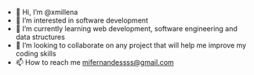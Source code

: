 - 👋 Hi, I’m @xmillena
- 👀 I’m interested in software development
- 🌱 I’m currently learning web development, software engineering and data structures
- 💞️ I’m looking to collaborate on any project that will help me improve my coding skills
- 📫 How to reach me mifernandessss@gmail.com

<!---
xmillena/xmillena is a ✨ special ✨ repository because its `README.md` (this file) appears on your GitHub profile.
You can click the Preview link to take a look at your changes.
--->

